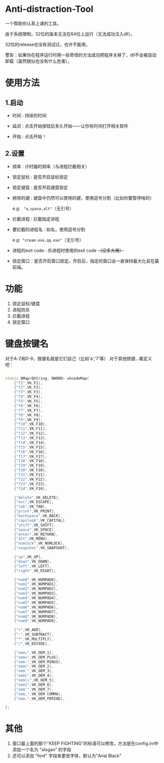 # Anti-distraction-Tool
一个帮助你认真上课的工具。

由于系统限制，32位的版本无法在64位上运行（无法成功注入dll）。

32位的release也没有测试过，也许不能用。

警告：如果你在程序运行时用一些奇怪的方法成功把程序关掉了，dll不会被自动卸载（虽然貌似也没有什么危害）。
# 使用方法

## 1.启动
 - 时间 : 持续的时间

 - 延迟 : 点击开始按钮后多久开始——让你有时间打开相关软件

 - 开始 : 点击开始！

## 2.设置

- 频率 : 计时器的频率（与进程拦截相关）

- 锁定鼠标 : 是否开启鼠标锁定

- 锁定键盘 : 是否开启键盘锁定

- 排除的键 : 键盘中仍然可以使用的键，使用逗号分割（比如你要暂停啥的）

  e.g: ``` "a,space,alt"```（无引号）

- 拦截进程 : 拦截指定进程

- 要拦截的进程名 : 如名，使用逗号分割

  e.g:``` "steam.exe,qq.exe"```（无引号）

- 进程的exit code : 杀进程时使用的exit code ~~（没多大用）~~
- 锁定窗口：是否开启窗口锁定。开启后，指定的窗口会一直保持最大化且在最前端。

# 功能

1. 锁定鼠标/键盘
2. 进程防杀
3. 拦截进程
4. 锁定窗口

# 键盘按键名
对于A-Z和0-9，按键名就是它们自己（比如'a','7'等）
对于其他按键...看定义吧：
```cpp

static QMap<QString, DWORD> vkcodeMap{
    {"f1",VK_F1},
    {"f2",VK_F2},
    {"f3",VK_F3},
    {"f4",VK_F4},
    {"f5",VK_F5},
    {"f6",VK_F6},
    {"f7",VK_F7},
    {"f8",VK_F8},
    {"f9",VK_F9},
    {"f10",VK_F10},
    {"f11",VK_F11},
    {"f12",VK_F12},
    {"f13",VK_F13},
    {"f14",VK_F14},
    {"f15",VK_F15},
    {"f16",VK_F16},
    {"f17",VK_F17},
    {"f18",VK_F18},
    {"f19",VK_F19},
    {"f20",VK_F20},
    {"f21",VK_F21},
    {"f22",VK_F22},
    {"f23",VK_F23},
    {"f24",VK_F24},

    {"delete",VK_DELETE},
    {"esc",VK_ESCAPE},
    {"tab",VK_TAB},
    {"print",VK_PRINT},
    {"backspace",VK_BACK},
    {"capslook",VK_CAPITAL},
    {"shift",VK_SHIFT},
    {"space",VK_SPACE},
    {"enter",VK_RETURN},
    {"alt",VK_MENU},
    {"numlock",VK_NUMLOCK},
    {"snapshot",VK_SNAPSHOT},

    {"up",VK_UP},
    {"down",VK_DOWN},
    {"left",VK_LEFT},
    {"right",VK_RIGHT},

    {"num0",VK_NUMPAD0},
    {"num1",VK_NUMPAD1},
    {"num2",VK_NUMPAD2},
    {"num3",VK_NUMPAD3},
    {"num4",VK_NUMPAD4},
    {"num5",VK_NUMPAD5},
    {"num6",VK_NUMPAD6},
    {"num7",VK_NUMPAD7},
    {"num8",VK_NUMPAD8},
    {"num9",VK_NUMPAD9},

    {"+",VK_ADD},
    {"-",VK_SUBTRACT},
    {"*",VK_MULTIPLY},
    {"/",VK_DIVIDE},

    {"oem;",VK_OEM_1},
    {"oem=",VK_OEM_PLUS},
    {"oem-",VK_OEM_MINUS},
    {"oem/",VK_OEM_2},
    {"oem`",VK_OEM_3},
    {"oem[",VK_OEM_4},
    {"oem\\",VK_OEM_5},
    {"oem]",VK_OEM_6},
    {"oem'",VK_OEM_7},
    {"oem,",VK_OEM_COMMA},
    {"oem.",VK_OEM_PERIOD},

};

```
# 其他
1. 窗口最上面的那个"KEEP FIGHTING"的标语可以修改，方法是在config.ini中添加一个名为 "slogan" 的字段
2. 还可以添加 "font" 字段来更改字体，默认为"Arial Black"

